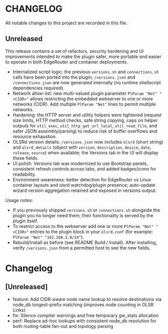 # CHANGELOG

All notable changes to this project are recorded in this file.

Unreleased
---------

This release contains a set of refactors, security hardening and UI improvements intended to make the plugin
safer, more portable and easier to operate in both EdgeRouter and container deployments.

- Internalized script logic: the previous `versions.sh` and `connections.sh` calls have been ported into the
  plugin; `/versions.json` and `/connections.json` are now generated internally (no runtime shellscript
  dependencies required).
- Network allow-list: new multi-valued plugin parameter `PlParam "Net" "<CIDR>"` allows restricting the
  embedded webserver to one or more networks (CIDR). Add multiple `PlParam "Net"` lines to permit multiple
  networks.
- Hardening: the HTTP server and utility helpers were tightened (request size limits, HTTP method checks,
  safe string copying, caps on helper outputs for `util_exec`, `util_http_get_url_local`, `util_read_file`,
  and safer JSON assembly/parsing) to reduce risk of buffer overflows and resource exhaustion.
- OLSRd version details: `/versions.json` now includes `olsrd` (short string) and `olsrd_details` (object with
  `version`, `description`, `device`, `date`, `release`, `source`) when available; the Versions tab in the UI
  will display these fields.
- UI polish: Versions tab was modernized to use Bootstrap panels, consistent refresh controls across tabs, and
  added badges/icons for readability.
- Environment-awareness: better detection for EdgeRouter vs Linux container layouts and olsrd watchdog/plugin
  presence; auto-update wizard version aggregation retained and exposed in versions output.

Usage notes:
- If you previously shipped `versions.sh` or `connections.sh` alongside the plugin you no longer need them;
  their functionality is served by the plugin itself.
- To restrict access to the webserver add one or more `PlParam "Net" "<CIDR>"` entries to the plugin block in
  your `olsrd.conf` (for example: `PlParam "Net" "192.168.1.0/24"`).
- Rebuild/install as before (see README Build / Install). After installing, verify `/versions.json` from a
  permitted host to see the new fields.
# Changelog

## [Unreleased]
- feature: Add CIDR-aware node name lookup to resolve destinations via node_db longest-prefix matching (improves node counting in OLSR Links)
- fix: Silence compiler warnings and free temporary gw_stats allocation
- perf: Replace ad-hoc lookups with consistent node_db resolution for both routing-table fan-out and topology parsing


